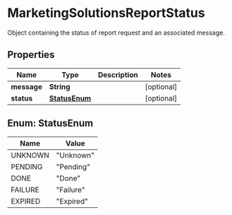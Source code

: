 

# MarketingSolutionsReportStatus

Object containing the status of report request and an associated message.

## Properties

| Name | Type | Description | Notes |
|------------ | ------------- | ------------- | -------------|
|**message** | **String** |  |  [optional] |
|**status** | [**StatusEnum**](#StatusEnum) |  |  [optional] |



## Enum: StatusEnum

| Name | Value |
|---- | -----|
| UNKNOWN | &quot;Unknown&quot; |
| PENDING | &quot;Pending&quot; |
| DONE | &quot;Done&quot; |
| FAILURE | &quot;Failure&quot; |
| EXPIRED | &quot;Expired&quot; |



